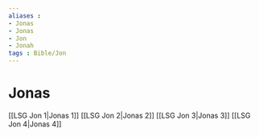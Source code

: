 ```yaml
---
aliases : 
- Jonas
- Jonas
- Jon
- Jonah
tags : Bible/Jon
---
```


# Jonas

[[LSG Jon 1|Jonas 1]]
[[LSG Jon 2|Jonas 2]]
[[LSG Jon 3|Jonas 3]]
[[LSG Jon 4|Jonas 4]]
